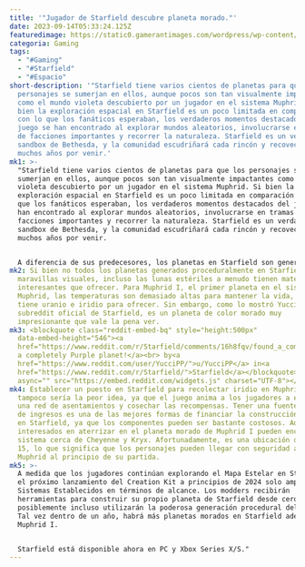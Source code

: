 ```yaml
---
title: '"Jugador de Starfield descubre planeta morado."'
date: 2023-09-14T05:33:24.125Z
featuredimage: https://static0.gamerantimages.com/wordpress/wp-content/uploads/2023/09/starfield-19.jpg?q=50&fit=contain&w=1140&h=&dpr=1.5
categoria: Gaming
tags:
  - "#Gaming"
  - "#Starfield"
  - "#Espacio"
short-description: '"Starfield tiene varios cientos de planetas para que los
  personajes se sumerjan en ellos, aunque pocos son tan visualmente impactantes
  como el mundo violeta descubierto por un jugador en el sistema Muphrid. Si
  bien la exploración espacial en Starfield es un poco limitada en comparación
  con lo que los fanáticos esperaban, los verdaderos momentos destacados del
  juego se han encontrado al explorar mundos aleatorios, involucrarse en tramas
  de facciones importantes y recorrer la naturaleza. Starfield es un verdadero
  sandbox de Bethesda, y la comunidad escudriñará cada rincón y recoveco durante
  muchos años por venir.'
mk1: >-
  "Starfield tiene varios cientos de planetas para que los personajes se
  sumerjan en ellos, aunque pocos son tan visualmente impactantes como el mundo
  violeta descubierto por un jugador en el sistema Muphrid. Si bien la
  exploración espacial en Starfield es un poco limitada en comparación con lo
  que los fanáticos esperaban, los verdaderos momentos destacados del juego se
  han encontrado al explorar mundos aleatorios, involucrarse en tramas de
  facciones importantes y recorrer la naturaleza. Starfield es un verdadero
  sandbox de Bethesda, y la comunidad escudriñará cada rincón y recoveco durante
  muchos años por venir.


  A diferencia de sus predecesores, los planetas en Starfield son generados proceduralmente, excluyendo ubicaciones específicas con historias importantes, como New Atlantis o Akila City. Es una audaz desviación de la fórmula estándar de Bethesda, pero en la práctica, ha hecho poco para evitar que los jugadores persigan la emoción de la exploración interminable. Incluso una tarea simple como explorar Jemison en Starfield puede llevar varias horas, y es probable que los jugadores encuentren una gran cantidad de objetos valiosos en el camino.
mk2: Si bien no todos los planetas generados proceduralmente en Starfield son
  maravillas visuales, incluso las lunas estériles a menudo tienen materiales
  interesantes que ofrecer. Para Muphrid I, el primer planeta en el sistema
  Muphrid, las temperaturas son demasiado altas para mantener la vida, y solo
  tiene uranio e iridio para ofrecer. Sin embargo, como lo mostró YucciPP en el
  subreddit oficial de Starfield, es un planeta de color morado muy
  impresionante que vale la pena ver.
mk3: <blockquote class="reddit-embed-bq" style="height:500px"
  data-embed-height="546"><a
  href="https://www.reddit.com/r/Starfield/comments/16h8fqv/found_a_completely_purple_planet/">Found
  a completely Purple planet!</a><br> by<a
  href="https://www.reddit.com/user/YucciPP/">u/YucciPP</a> in<a
  href="https://www.reddit.com/r/Starfield/">Starfield</a></blockquote><script
  async="" src="https://embed.reddit.com/widgets.js" charset="UTF-8"></script>
mk4: Establecer un puesto en Starfield para recolectar iridio en Muphrid I
  tampoco sería la peor idea, ya que el juego anima a los jugadores a establecer
  una red de asentamientos y cosechar las recompensas. Tener una fuente pasiva
  de ingresos es una de las mejores formas de financiar la construcción de naves
  en Starfield, ya que los componentes pueden ser bastante costosos. Aquellos
  interesados en aterrizar en el planeta morado de Muphrid I pueden encontrar el
  sistema cerca de Cheyenne y Kryx. Afortunadamente, es una ubicación de nivel
  15, lo que significa que los personajes pueden llegar con seguridad al sistema
  Muphrid al principio de su partida.
mk5: >-
  A medida que los jugadores continúan explorando el Mapa Estelar en Starfield,
  el próximo lanzamiento del Creation Kit a principios de 2024 solo ampliará los
  Sistemas Establecidos en términos de alcance. Los modders recibirán
  herramientas para construir su propio planeta de Starfield desde cero, y
  posiblemente incluso utilizarán la poderosa generación procedural del juego.
  Tal vez dentro de un año, habrá más planetas morados en Starfield además de
  Muphrid I.


  Starfield está disponible ahora en PC y Xbox Series X/S."
---
```

